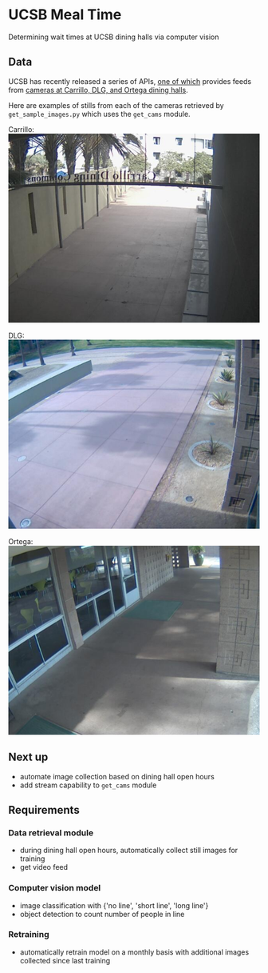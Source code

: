 # UCSB Meal Time
Determining wait times at UCSB dining halls via computer vision

## Data 
UCSB has recently released a series of APIs, [one of which](https://developer.ucsb.edu/apis/dining/dining-cams-v1) provides feeds from [cameras at Carrillo, DLG, and Ortega dining halls](http://www.housing.ucsb.edu/dining/dining-cams).

Here are examples of stills from each of the cameras retrieved by `get_sample_images.py` which uses the `get_cams` module.

Carrillo:  
![](img/carrillo_sample.jpg)

DLG:  
![](img/de-la-guerra_sample.jpg)

Ortega:  
![](img/ortega_sample.jpg)

## Next up
- automate image collection based on dining hall open hours
- add stream capability to `get_cams` module

## Requirements
### Data retrieval module
- during dining hall open hours, automatically collect still images for training
- get video feed

### Computer vision model
- image classification with {'no line', 'short line', 'long line'}
- object detection to count number of people in line

### Retraining
- automatically retrain model on a monthly basis with additional images collected since last training

